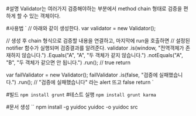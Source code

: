 #설명
Validator는 여러가지 검증해야하는 부분에서 method chain 형태로 검증을 편하게 할 수 있는 객체이다.

#사용법
`
// 아래와 같이 생성한다.
var validator = new Validator();

// 생성 후 chain 형식으로 검증할 내용을 연결하고, 마지막에 run을 호출하면
// 설정된 notifier 함수가 실행되며 검증결과를 알려준다.
validator
  .is(window, "전역객체가 존재하지 않습니다.")
  .Equals("A", "A", "두 객체가 같지 않습니다.")
  .notEquals("A", "B", "두 객체가 같으면 안 됩니다.")
  .run(); // true return


var failValidator = new Validator();
failValidator
  .is(false, "검증에 실패했습니다.")
  .run(); // "검증에 실패했습니다" 라는 alert 뜨고 false return
`

#빌드
`
npm install
grunt
`
#테스트 실행
`
npm install
grunt karma
`


#문서 생성
``
npm install -g yuidoc
yuidoc -o yuidoc src


